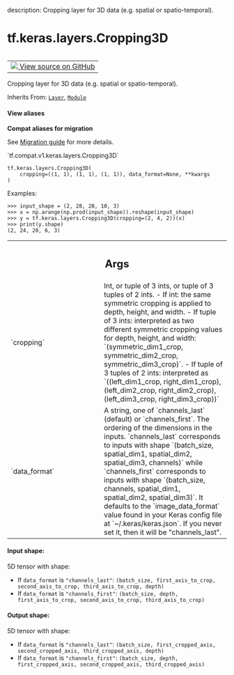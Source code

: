 description: Cropping layer for 3D data (e.g. spatial or spatio-temporal).

<div itemscope itemtype="http://developers.google.com/ReferenceObject">
<meta itemprop="name" content="tf.keras.layers.Cropping3D" />
<meta itemprop="path" content="Stable" />
<meta itemprop="property" content="__init__"/>
<meta itemprop="property" content="__new__"/>
</div>

# tf.keras.layers.Cropping3D

<!-- Insert buttons and diff -->

<table class="tfo-notebook-buttons tfo-api nocontent" align="left">
<td>
  <a target="_blank" href="https://github.com/keras-team/keras/tree/v2.9.0/keras/layers/reshaping/cropping3d.py#L26-L205">
    <img src="https://www.tensorflow.org/images/GitHub-Mark-32px.png" />
    View source on GitHub
  </a>
</td>
</table>



Cropping layer for 3D data (e.g. spatial or spatio-temporal).

Inherits From: [`Layer`](../../../tf/keras/layers/Layer.md), [`Module`](../../../tf/Module.md)

<section class="expandable">
  <h4 class="showalways">View aliases</h4>
  <p>
<b>Compat aliases for migration</b>
<p>See
<a href="https://www.tensorflow.org/guide/migrate">Migration guide</a> for
more details.</p>
<p>`tf.compat.v1.keras.layers.Cropping3D`</p>
</p>
</section>

<pre class="devsite-click-to-copy prettyprint lang-py tfo-signature-link">
<code>tf.keras.layers.Cropping3D(
    cropping=((1, 1), (1, 1), (1, 1)), data_format=None, **kwargs
)
</code></pre>



<!-- Placeholder for "Used in" -->

  Examples:

```
>>> input_shape = (2, 28, 28, 10, 3)
>>> x = np.arange(np.prod(input_shape)).reshape(input_shape)
>>> y = tf.keras.layers.Cropping3D(cropping=(2, 4, 2))(x)
>>> print(y.shape)
(2, 24, 20, 6, 3)
```

<!-- Tabular view -->
 <table class="responsive fixed orange">
<colgroup><col width="214px"><col></colgroup>
<tr><th colspan="2"><h2 class="add-link">Args</h2></th></tr>

<tr>
<td>
`cropping`
</td>
<td>
Int, or tuple of 3 ints, or tuple of 3 tuples of 2 ints.
- If int: the same symmetric cropping
  is applied to depth, height, and width.
- If tuple of 3 ints: interpreted as two different
  symmetric cropping values for depth, height, and width:
  `(symmetric_dim1_crop, symmetric_dim2_crop, symmetric_dim3_crop)`.
- If tuple of 3 tuples of 2 ints: interpreted as
  `((left_dim1_crop, right_dim1_crop), (left_dim2_crop,
    right_dim2_crop), (left_dim3_crop, right_dim3_crop))`
</td>
</tr><tr>
<td>
`data_format`
</td>
<td>
A string,
one of `channels_last` (default) or `channels_first`.
The ordering of the dimensions in the inputs.
`channels_last` corresponds to inputs with shape
`(batch_size, spatial_dim1, spatial_dim2, spatial_dim3, channels)`
while `channels_first` corresponds to inputs with shape
`(batch_size, channels, spatial_dim1, spatial_dim2, spatial_dim3)`.
It defaults to the `image_data_format` value found in your
Keras config file at `~/.keras/keras.json`.
If you never set it, then it will be "channels_last".
</td>
</tr>
</table>



#### Input shape:

5D tensor with shape:
- If `data_format` is `"channels_last"`:
  `(batch_size, first_axis_to_crop, second_axis_to_crop, third_axis_to_crop,
    depth)`
- If `data_format` is `"channels_first"`:
  `(batch_size, depth, first_axis_to_crop, second_axis_to_crop,
    third_axis_to_crop)`



#### Output shape:

5D tensor with shape:
- If `data_format` is `"channels_last"`:
  `(batch_size, first_cropped_axis, second_cropped_axis, third_cropped_axis,
    depth)`
- If `data_format` is `"channels_first"`:
  `(batch_size, depth, first_cropped_axis, second_cropped_axis,
    third_cropped_axis)`


